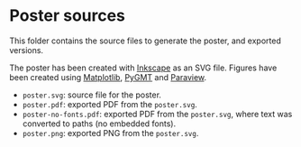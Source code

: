 # Poster sources

This folder contains the source files to generate the poster, and exported
versions.

The poster has been created with [Inkscape][inkscape] as an SVG file. Figures
have been created using [Matplotlib][matplotlib], [PyGMT][pygmt] and
[Paraview][paraview].

* `poster.svg`: source file for the poster.
* `poster.pdf`: exported PDF from the `poster.svg`.
* `poster-no-fonts.pdf`: exported PDF from the `poster.svg`, where text was
  converted to paths (no embedded fonts).
* `poster.png`: exported PNG from the `poster.svg`.


[inkscape]: https://inkscape.org
[matplotlib]: https://matplotlib.org
[paraview]: https://www.paraview.org
[pygmt]: https://www.pygmt.org
